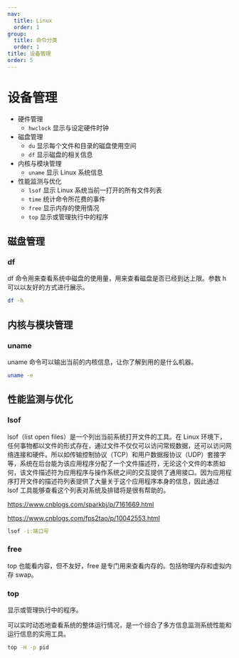 ```yaml
---
nav:
  title: Linux
  order: 1
group:
  title: 命令分类
  order: 1
title: 设备管理
order: 5
---
```


# 设备管理

- 硬件管理
  - `hwclock` 显示与设定硬件时钟
- 磁盘管理
  - `du` 显示每个文件和目录的磁盘使用空间
  - `df` 显示磁盘的相关信息
- 内核与模块管理
  - `uname` 显示 Linux 系统信息
- 性能监测与优化
  - `lsof` 显示 Linux 系统当前一打开的所有文件列表
  - `time` 统计命令所花费的事件
  - `free` 显示内存的使用情况
  - `top` 显示或管理执行中的程序

## 磁盘管理

### df

df 命令用来查看系统中磁盘的使用量，用来查看磁盘是否已经到达上限。参数 h 可以以友好的方式进行展示。

```bash
df -h
```

## 内核与模块管理

### uname

uname 命令可以输出当前的内核信息，让你了解到用的是什么机器。

```bash
uname -e
```

## 性能监测与优化

### lsof

lsof（list open files）是一个列出当前系统打开文件的工具。在 Linux 环境下，任何事物都以文件的形式存在，通过文件不仅仅可以访问常规数据，还可以访问网络连接和硬件。所以如传输控制协议（TCP）和用户数据报协议（UDP）套接字等，系统在后台能为该应用程序分配了一个文件描述符，无论这个文件的本质如何，该文件描述符为应用程序与操作系统之间的交互提供了通用接口。因为应用程序打开文件的描述符列表提供了大量关于这个应用程序本身的信息，因此通过 lsof 工具能够查看这个列表对系统及排错将是很有帮助的。

https://www.cnblogs.com/sparkbj/p/7161669.html

https://www.cnblogs.com/fps2tao/p/10042553.html

```bash
lsof -i:端口号
```

### free

top 也能看内容，但不友好，free 是专门用来查看内存的。包括物理内存和虚拟内存 swap。

### top

显示或管理执行中的程序。

可以实时动态地查看系统的整体运行情况，是一个综合了多方信息监测系统性能和运行信息的实用工具。

```bash
top -H -p pid
```
